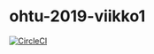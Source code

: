 # ohtu-2019-viikko1

[![CircleCI](https://circleci.com/gh/akuivan/ohtu-2019-viikko1.svg?style=svg)](https://circleci.com/gh/akuivan/ohtu-2019-viikko1)
